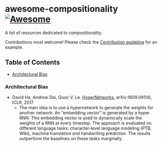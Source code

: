 # awesome-compositionality [![Awesome](https://awesome.re/badge.svg)](https://awesome.re)

A list of resources dedicated to compositionality. 

Contributions most welcome! Please check the [Contribution guideline](CONTRIBUTING.md) for an example.

## Table of Contents
* [Architectural Bias](#architectural-bias)

### Architectural Bias

- David Ha, Andrew Dai, Quoc V. Le. [HyperNetworks](https://arxiv.org/abs/1609.09106), arXiv:1609.09106, ICLR, 2017 
  * The main idea is to use a hypernetwork to generate the weights for another network. An “embedding vector” is generated by a hyper RNN. This embedding vector is used to dynamically scale the weights of a RNN at every timestep. The approach is evaluated on different language tasks: character-level language modeling (PTB, Wiki), machine translation and handwriting prediction. The results outperform the baselines on these tasks marginally.
  
  
